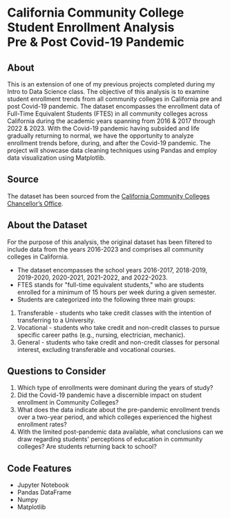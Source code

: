 # California Community College Student Enrollment Analysis<br>Pre &amp; Post Covid-19 Pandemic

## About
This is an extension of one of my previous projects completed during my Intro to Data Science class. The objective of this analysis is to examine student enrollment trends from all community colleges in California pre and post Covid-19 pandemic. The dataset encompasses the enrollment data of Full-Time Equivalent Students (FTES) in all community colleges across California during the academic years spanning from 2016 & 2017 through 2022 & 2023. With the Covid-19 pandemic having subsided and life gradually returning to normal, we have the opportunity to analyze enrollment trends before, during, and after the Covid-19 pandemic. The project will showcase data cleaning techniques using Pandas and employ data visualization using Matplotlib.

## Source
The dataset has been sourced from the [California Community Colleges Chancellor’s Office](https://datamart.cccco.edu/Students/FTES_Summary.aspx). 

## About the Dataset
For the purpose of this analysis, the original dataset has been filtered to include data from the years 2016-2023 and comprises all community colleges in California.

* The dataset encompasses the school years 2016-2017, 2018-2019, 2019-2020, 2020-2021, 2021-2022, and 2022-2023.
* FTES stands for "full-time equivalent students," who are students enrolled for a minimum of 15 hours per week during a given semester.
* Students are categorized into the following three main groups:
1. Transferable - students who take credit classes with the intention of transferring to a University.
2. Vocational - students who take credit and non-credit classes to pursue specific career paths (e.g., nursing, electrician, mechanic).
3. General - students who take credit and non-credit classes for personal interest, excluding transferable and vocational courses.

## Questions to Consider
1. Which type of enrollments were dominant during the years of study?
2. Did the Covid-19 pandemic have a discernible impact on student enrollment in Community Colleges?
3. What does the data indicate about the pre-pandemic enrollment trends over a two-year period, and which colleges experienced the highest enrollment rates?
4. With the limited post-pandemic data available, what conclusions can we draw regarding students' perceptions of education in community colleges? Are students returning back to school?

## Code Features
* Jupyter Notebook
* Pandas DataFrame
* Numpy
* Matplotlib



